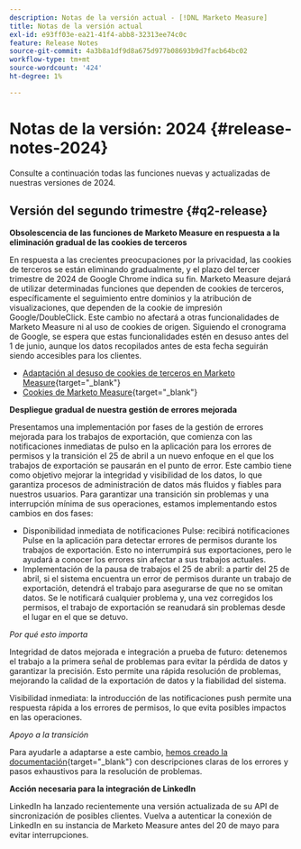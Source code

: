 ```yaml
---
description: Notas de la versión actual - [!DNL Marketo Measure]
title: Notas de la versión actual
exl-id: e93ff03e-ea21-41f4-abb8-32313ee74c0c
feature: Release Notes
source-git-commit: 4a3b8a1df9d8a675d977b08693b9d7facb64bc02
workflow-type: tm+mt
source-wordcount: '424'
ht-degree: 1%

---
```


# Notas de la versión: 2024 {#release-notes-2024}

Consulte a continuación todas las funciones nuevas y actualizadas de nuestras versiones de 2024.

## Versión del segundo trimestre {#q2-release}

<p>

**Obsolescencia de las funciones de Marketo Measure en respuesta a la eliminación gradual de las cookies de terceros**

En respuesta a las crecientes preocupaciones por la privacidad, las cookies de terceros se están eliminando gradualmente, y el plazo del tercer trimestre de 2024 de Google Chrome indica su fin. Marketo Measure dejará de utilizar determinadas funciones que dependen de cookies de terceros, específicamente el seguimiento entre dominios y la atribución de visualizaciones, que dependen de la cookie de impresión Google/DoubleClick. Este cambio no afectará a otras funcionalidades de Marketo Measure ni al uso de cookies de origen. Siguiendo el cronograma de Google, se espera que estas funcionalidades estén en desuso antes del 1 de junio, aunque los datos recopilados antes de esta fecha seguirán siendo accesibles para los clientes.

* [Adaptación al desuso de cookies de terceros en Marketo Measure](https://nation.marketo.com/t5/employee-blogs/adapting-to-third-party-cookie-deprecation-in-marketo-measure/ba-p/345110){target="_blank"}
* [Cookies de Marketo Measure](/help/marketo-measure-tracking/setting-up-tracking/marketo-measure-cookies.md){target="_blank"}

**Despliegue gradual de nuestra gestión de errores mejorada**

Presentamos una implementación por fases de la gestión de errores mejorada para los trabajos de exportación, que comienza con las notificaciones inmediatas de pulso en la aplicación para los errores de permisos y la transición el 25 de abril a un nuevo enfoque en el que los trabajos de exportación se pausarán en el punto de error. Este cambio tiene como objetivo mejorar la integridad y visibilidad de los datos, lo que garantiza procesos de administración de datos más fluidos y fiables para nuestros usuarios. Para garantizar una transición sin problemas y una interrupción mínima de sus operaciones, estamos implementando estos cambios en dos fases:

* Disponibilidad inmediata de notificaciones Pulse: recibirá notificaciones Pulse en la aplicación para detectar errores de permisos durante los trabajos de exportación. Esto no interrumpirá sus exportaciones, pero le ayudará a conocer los errores sin afectar a sus trabajos actuales.
* Implementación de la pausa de trabajos el 25 de abril: a partir del 25 de abril, si el sistema encuentra un error de permisos durante un trabajo de exportación, detendrá el trabajo para asegurarse de que no se omitan datos. Se le notificará cualquier problema y, una vez corregidos los permisos, el trabajo de exportación se reanudará sin problemas desde el lugar en el que se detuvo.

_Por qué esto importa_

Integridad de datos mejorada e integración a prueba de futuro: detenemos el trabajo a la primera señal de problemas para evitar la pérdida de datos y garantizar la precisión. Esto permite una rápida resolución de problemas, mejorando la calidad de la exportación de datos y la fiabilidad del sistema.

Visibilidad inmediata: la introducción de las notificaciones push permite una respuesta rápida a los errores de permisos, lo que evita posibles impactos en las operaciones.

_Apoyo a la transición_

Para ayudarle a adaptarse a este cambio, [hemos creado la documentación](/help/configuration-and-setup/getting-started-with-marketo-measure/error-notifications.md){target="_blank"} con descripciones claras de los errores y pasos exhaustivos para la resolución de problemas.

**Acción necesaria para la integración de LinkedIn**

LinkedIn ha lanzado recientemente una versión actualizada de su API de sincronización de posibles clientes. Vuelva a autenticar la conexión de LinkedIn en su instancia de Marketo Measure antes del 20 de mayo para evitar interrupciones.
